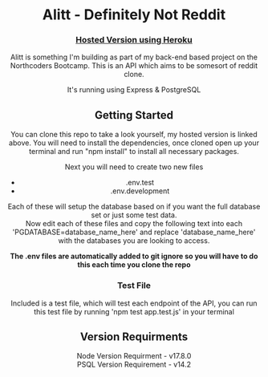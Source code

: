 <div style="text-align: center;">

# Alitt - Definitely Not Reddit

### <a href='https://alitt-app.herokuapp.com/api'> Hosted Version using Heroku</a>

Alitt is something I'm building as part of my back-end based project on the Northcoders Bootcamp. This is an API which aims to be somesort of reddit clone.

It's running using Express & PostgreSQL

## Getting Started

You can clone this repo to take a look yourself, my hosted version is linked above.
You will need to install the dependencies, once cloned open up your terminal and run "npm install" to install all necessary packages.


Next you will need to create two new files
* .env.test
* .env.development

Each of these will setup the database based on if you want the full database set or just some test data.\
Now edit each of these files and copy the following text into each 'PGDATABASE=database_name_here' and replace 'database_name_here' with the databases you are looking to access.

**The .env files are automatically added to git ignore so you will have to do this each time you clone the repo**


### Test File
Included is a test file, which will test each endpoint of the API, you can run this test file by running 'npm test app.test.js' in your terminal

## Version Requirments
Node Version Requirment - v17.8.0 \
PSQL Version Requirement - v14.2

</div>